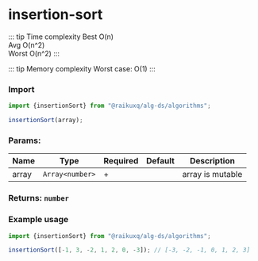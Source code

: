 # insertion-sort

::: tip Time complexity
Best O(n)  
Avg O(n^2)  
Worst O(n^2)
:::

::: tip Memory complexity
Worst case: O(1)
:::

### Import

```ts
import {insertionSort} from "@raikuxq/alg-ds/algorithms";

insertionSort(array);
```

### Params:

| Name  | Type            | Required | Default | Description      |
|-------|-----------------|----------|---------|------------------|
| array | `Array<number>` | +        |         | array is mutable |

### Returns: `number`

### Example usage

```ts
import {insertionSort} from "@raikuxq/alg-ds/algorithms";

insertionSort([-1, 3, -2, 1, 2, 0, -3]); // [-3, -2, -1, 0, 1, 2, 3]
```
